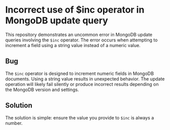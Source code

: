 # Incorrect use of $inc operator in MongoDB update query

This repository demonstrates an uncommon error in MongoDB update queries involving the `$inc` operator.  The error occurs when attempting to increment a field using a string value instead of a numeric value.

## Bug
The `$inc` operator is designed to increment numeric fields in MongoDB documents. Using a string value results in unexpected behavior. The update operation will likely fail silently or produce incorrect results depending on the MongoDB version and settings.

## Solution
The solution is simple: ensure the value you provide to `$inc` is always a number.